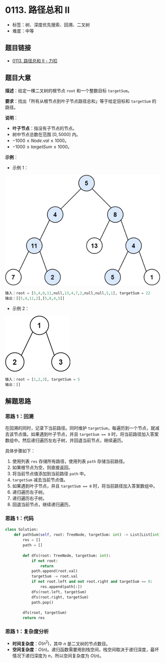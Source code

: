 # 0113. 路径总和 II

- 标签：树、深度优先搜索、回溯、二叉树
- 难度：中等

## 题目链接

- [0113. 路径总和 II - 力扣](https://leetcode.cn/problems/path-sum-ii/)

## 题目大意

**描述**：给定一棵二叉树的根节点 `root` 和一个整数目标 `targetSum`。

**要求**：找出「所有从根节点到叶子节点路径总和」等于给定目标和 `targetSum` 的路径。

**说明**：

- **叶子节点**：指没有子节点的节点。
- 树中节点总数在范围 $[0, 5000]$ 内。
- $-1000 \le Node.val \le 1000$。
- $-1000 \le targetSum \le 1000$。

**示例**：

- 示例 1：

![](../images/20201024011301.jpg)

```python
输入：root = [5,4,8,11,null,13,4,7,2,null,null,5,1], targetSum = 22
输出：[[5,4,11,2],[5,8,4,5]]
```

- 示例 2：

![](../images/20201024011302.jpg)

```python
输入：root = [1,2,3], targetSum = 5
输出：[]
```

## 解题思路

### 思路 1：回溯

在回溯的同时，记录下当前路径。同时维护 `targetSum`，每遍历到一个节点，就减去该节点值。如果遇到叶子节点，并且 `targetSum == 0` 时，将当前路径加入答案数组中。然后递归遍历左右子树，并回退当前节点，继续遍历。

具体步骤如下：

1. 使用列表 `res` 存储所有路径，使用列表 `path` 存储当前路径。
2. 如果根节点为空，则直接返回。
3. 将当前节点值添加到当前路径 `path` 中。
4. `targetSum` 减去当前节点值。
5. 如果遇到叶子节点，并且 `targetSum == 0` 时，将当前路径加入答案数组中。
6. 递归遍历左子树。
7. 递归遍历右子树。
8. 回退当前节点，继续递归遍历。

### 思路 1：代码

```python
class Solution:
    def pathSum(self, root: TreeNode, targetSum: int) -> List[List[int]]:
        res = []
        path = []

        def dfs(root: TreeNode, targetSum: int):
            if not root:
                return
            path.append(root.val)
            targetSum -= root.val
            if not root.left and not root.right and targetSum == 0:
                res.append(path[:])
            dfs(root.left, targetSum)
            dfs(root.right, targetSum)
            path.pop()

        dfs(root, targetSum)
        return res
```

### 思路 1：复杂度分析

- **时间复杂度**：$O(n^2)$，其中 $n$ 是二叉树的节点数目。
- **空间复杂度**：$O(n)$。递归函数需要用到栈空间，栈空间取决于递归深度，最坏情况下递归深度为 $n$，所以空间复杂度为 $O(n)$。

